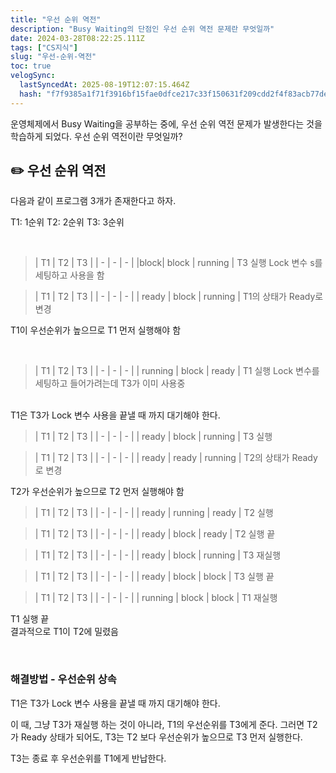 ```yaml
---
title: "우선 순위 역전"
description: "Busy Waiting의 단점인 우선 순위 역전 문제란 무엇일까"
date: 2024-03-28T08:22:25.111Z
tags: ["CS지식"]
slug: "우선-순위-역전"
toc: true
velogSync:
  lastSyncedAt: 2025-08-19T12:07:15.464Z
  hash: "f7f9385a1f71f3916bf15fae0dfce217c33f150631f209cdd2f4f83acb77de47"
---
```


운영체제에서 Busy Waiting을 공부하는 중에, 우선 순위 역전 문제가 발생한다는 것을 학습하게 되었다.
우선 순위 역전이란 무엇일까?

## ✏️ 우선 순위 역전

다음과 같이 프로그램 3개가 존재한다고 하자.

T1: 1순위
T2: 2순위
T3: 3순위

<br>

>| T1 | T2 | T3 |
| - | - | - |
|block| block | running |
T3 실행
Lock 변수 s를 세팅하고 사용을 함



>| T1 | T2 | T3 |
| - | - | - |
| ready | block | running |
T1의 상태가 Ready로 변경

T1이 우선순위가 높으므로 T1 먼저 실행해야 함

<br>

>| T1 | T2 | T3 |
| - | - | - |
| running | block | ready |
T1 실행
Lock 변수를 세팅하고 들어가려는데 T3가 이미 사용중 

<br>
T1은 T3가 Lock 변수 사용을 끝낼 때 까지 대기해야 한다.

>| T1 | T2 | T3 |
| - | - | - |
| ready | block | running |
T3 실행


>| T1 | T2 | T3 |
| - | - | - |
| ready | ready | running |
T2의 상태가 Ready로 변경

T2가 우선순위가 높으므로 T2 먼저 실행해야 함


>| T1 | T2 | T3 |
| - | - | - |
| ready | running | ready |
T2 실행

>| T1 | T2 | T3 |
| - | - | - |
| ready | block | ready |
T2 실행 끝

>| T1 | T2 | T3 |
| - | - | - |
| ready | block | running |
T3 재실행

>| T1 | T2 | T3 |
| - | - | - |
| ready | block | block |
T3 실행 끝

>| T1 | T2 | T3 |
| - | - | - |
| running | block | block |
T1 재실행

T1 실행 끝<br>
결과적으로 T1이 T2에 밀렸음


<br>

### 해결방법 - 우선순위 상속
T1은 T3가 Lock 변수 사용을 끝낼 때 까지 대기해야 한다.

이 때, 그냥 T3가 재실행 하는 것이 아니라, T1의 우선순위를 T3에게 준다.
그러면 T2가 Ready 상태가 되어도, T3는 T2 보다 우선순위가 높으므로 T3 먼저 실행한다.

T3는 종료 후 우선순위를 T1에게 반납한다.
